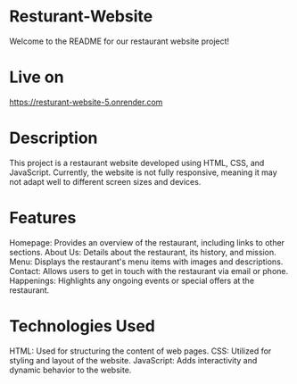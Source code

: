 # Resturant-Website
Welcome to the README for our restaurant website project!
# Live on
https://resturant-website-5.onrender.com
# Description
This project is a restaurant website developed using HTML, CSS, and JavaScript. Currently, the website is not fully responsive, meaning it may not adapt well to different screen sizes and devices.

# Features
Homepage: Provides an overview of the restaurant, including links to other sections.
About Us: Details about the restaurant, its history, and mission.
Menu: Displays the restaurant's menu items with images and descriptions.
Contact: Allows users to get in touch with the restaurant via email or phone.
Happenings: Highlights any ongoing events or special offers at the restaurant.

# Technologies Used
HTML: Used for structuring the content of web pages.
CSS: Utilized for styling and layout of the website.
JavaScript: Adds interactivity and dynamic behavior to the website.
